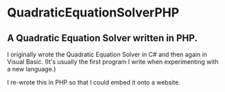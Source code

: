 <h1>QuadraticEquationSolverPHP</h1>
<h2>A Quadratic Equation Solver written in PHP.</h2>

I originally wrote the Quadratic Equation Solver in C# and then again in Visual Basic. (It's usually the first program I
write when experimenting with a new language.)

I re-wrote this in PHP so that I could embed it onto a website.
